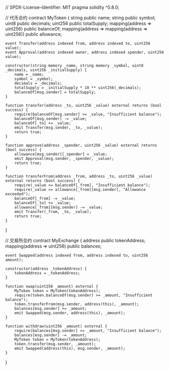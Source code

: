 // SPDX-License-Identifier: MIT
pragma solidity ^0.8.0;

// 代币合约
contract MyToken {
    string public name;
    string public symbol;
    uint8 public decimals;
    uint256 public totalSupply;
    mapping(address => uint256) public balanceOf;
    mapping(address => mapping(address => uint256)) public allowance;

    event Transfer(address indexed from, address indexed to, uint256 value);
    event Approval(address indexed owner, address indexed spender, uint256 value);

    constructor(string memory _name, string memory _symbol, uint8 _decimals, uint256 _initialSupply) {
        name = _name;
        symbol = _symbol;
        decimals = _decimals;
        totalSupply = _initialSupply * 10 ** uint256(_decimals);
        balanceOf[msg.sender] = totalSupply;
    }

    function transfer(address _to, uint256 _value) external returns (bool success) {
        require(balanceOf[msg.sender] >= _value, "Insufficient balance");
        balanceOf[msg.sender] -= _value;
        balanceOf[_to] += _value;
        emit Transfer(msg.sender, _to, _value);
        return true;
    }

    function approve(address _spender, uint256 _value) external returns (bool success) {
        allowance[msg.sender][_spender] = _value;
        emit Approval(msg.sender, _spender, _value);
        return true;
    }

    function transferFrom(address _from, address _to, uint256 _value) external returns (bool success) {
        require(_value <= balanceOf[_from], "Insufficient balance");
        require(_value <= allowance[_from][msg.sender], "Allowance exceeded");
        balanceOf[_from] -= _value;
        balanceOf[_to] += _value;
        allowance[_from][msg.sender] -= _value;
        emit Transfer(_from, _to, _value);
        return true;
    }
}

// 交易所合约
contract MyExchange {
    address public tokenAddress;
    mapping(address => uint256) public balances;

    event Swapped(address indexed from, address indexed to, uint256 amount);

    constructor(address _tokenAddress) {
        tokenAddress = _tokenAddress;
    }

    function swap(uint256 _amount) external {
        MyToken token = MyToken(tokenAddress);
        require(token.balanceOf(msg.sender) >= _amount, "Insufficient balance");
        token.transferFrom(msg.sender, address(this), _amount);
        balances[msg.sender] += _amount;
        emit Swapped(msg.sender, address(this), _amount);
    }

    function withdraw(uint256 _amount) external {
        require(balances[msg.sender] >= _amount, "Insufficient balance");
        balances[msg.sender] -= _amount;
        MyToken token = MyToken(tokenAddress);
        token.transfer(msg.sender, _amount);
        emit Swapped(address(this), msg.sender, _amount);
    }
}
